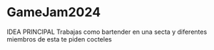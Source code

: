 # GameJam2024

IDEA PRINCIPAL
Trabajas como bartender en una secta y diferentes miembros de esta te piden cocteles
